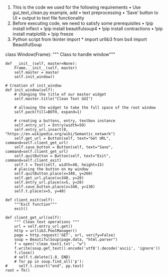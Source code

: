 1.	This is the code we used for the following requirements
•	Use gui_text_clean.py example, add
•	text preprocessing
•	‘Save’ button to UI
•	output to text file functionality
2.	Before executing code, we need to satisfy some prerequisites
•	!pip install inflect
•	!pip install beautifulsoup4
•	!pip install contractions
•	!pip install matplotlib
•	!pip freeze
3.	Python script
from tkinter import *
import urllib3
from bs4 import BeautifulSoup


class Window(Frame):
    """ Class to handle window"""

    def __init__(self, master=None):
        Frame.__init__(self, master)
        self.master = master
        self.init_window()

    # Creation of init_window
    def init_window(self):
        # changing the title of our master widget
        self.master.title("Clean Text GUI")

        # allowing the widget to take the full space of the root window
        self.pack(fill=BOTH, expand=1)

        # creating a buttons, entry, textbox instance
        self.entry_url = Entry(width=50)
        self.entry_url.insert(0, "https://en.wikipedia.org/wiki/Semantic_network")
        self.get_url = Button(self, text="Get URL", command=self.client_get_url)
        self.save_button = Button(self, text="Save", command=self.client_get_url)
        self.quitButton = Button(self, text="Exit", command=self.client_exit)
        self.t = Text(self, width=40, height=15)
        # placing the button on my window
        self.quitButton.place(x=340, y=260)
        self.get_url.place(x=340, y=20)
        self.entry_url.place(x=5, y=20)
        self.save_button.place(x=340, y=130)
        self.t.place(x=5, y=40)

    def client_exit(self):
        """Exit function"""
        exit()

    def client_get_url(self):
        """ Clean text operations """
        url = self.entry_url.get()
        http = urllib3.PoolManager()
        page = http.request('GET', url, verify=False)
        soup = BeautifulSoup(page.data, "html.parser")
        f = open('clean_text1.txt', "w")
        f.write(soup.get_text().encode('utf8').decode('ascii', 'ignore'))
        f.close()
        # self.t.delete(1.0, END)
        # for pp in soup.find_all('p'):
    #     self.t.insert("end", pp.text)
    root = Tk()

